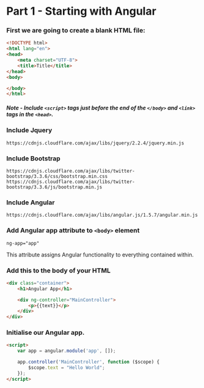 # Part 1 - Starting with Angular

### First we are going to create a blank HTML file:

```html
<!DOCTYPE html>
<html lang="en">
<head>
    <meta charset="UTF-8">
    <title>Title</title>
</head>
<body>

</body>
</html>
```

##### Note - Include `<script>` tags just before the end of the `</body>` and `<link>` tags in the `<head>`.

### Include Jquery
`https://cdnjs.cloudflare.com/ajax/libs/jquery/2.2.4/jquery.min.js`

### Include Bootstrap
`https://cdnjs.cloudflare.com/ajax/libs/twitter-bootstrap/3.3.6/css/bootstrap.min.css`
`https://cdnjs.cloudflare.com/ajax/libs/twitter-bootstrap/3.3.6/js/bootstrap.min.js`

### Include Angular
`https://cdnjs.cloudflare.com/ajax/libs/angular.js/1.5.7/angular.min.js`

### Add Angular app attribute to `<body>` element
`ng-app="app"`

This attribute assigns Angular functionality to everything contained within.

### Add this to the body of your HTML
```html
<div class="container">
    <h1>Angular App</h1>

    <div ng-controller="MainController">
        <p>{{text}}</p>
    </div>
</div>
```

### Initialise our Angular app.
```html
<script>
    var app = angular.module('app', []);

    app.controller('MainController', function ($scope) {
        $scope.text = "Hello World";
    });
</script>
```

